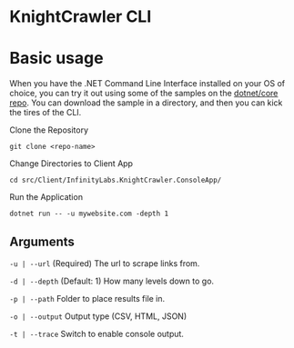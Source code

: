 # KnightCrawler CLI

# Basic usage

When you have the .NET Command Line Interface installed on your OS of choice, you can try it out using some of the samples on the [dotnet/core repo](https://github.com/dotnet/core/tree/master/samples). You can download the sample in a directory, and then you can kick the tires of the CLI.


Clone the Repository

    git clone <repo-name>

Change Directories to Client App

    cd src/Client/InfinityLabs.KnightCrawler.ConsoleApp/

Run the Application

    dotnet run -- -u mywebsite.com -depth 1


## Arguments

`-u | --url` (Required) The url to scrape links from.

`-d | --depth` (Default: 1) How many levels down to go.

`-p | --path` Folder to place results file in.

`-o | --output` Output type (CSV, HTML, JSON)

`-t | --trace` Switch to enable console output.